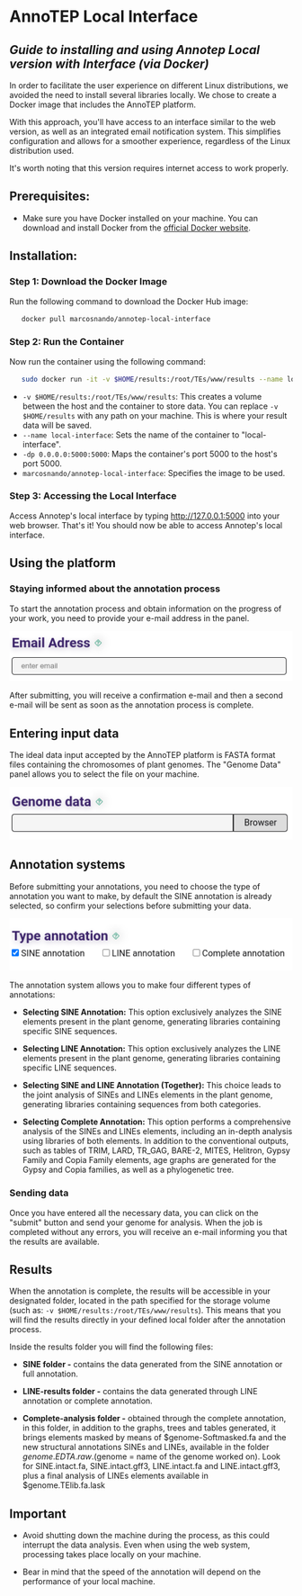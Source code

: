 # AnnoTEP Local Interface
## _Guide to installing and using Annotep Local version with Interface (via Docker)_

In order to facilitate the user experience on different Linux distributions, we avoided the need to install several libraries locally. We chose to create a Docker image that includes the AnnoTEP platform.

With this approach, you'll have access to an interface similar to the web version, as well as an integrated email notification system. This simplifies configuration and allows for a smoother experience, regardless of the Linux distribution used.

It's worth noting that this version requires internet access to work properly.

## Prerequisites:
- Make sure you have Docker installed on your machine. You can download and install Docker from the [official Docker website](https://docs.docker.com/desktop/install/linux-install/).

## Installation:
### Step 1: Download the Docker Image
Run the following command to download the Docker Hub image:
```sh
   docker pull marcosnando/annotep-local-interface
```

### Step 2: Run the Container
Now run the container using the following command:
```sh
   sudo docker run -it -v $HOME/results:/root/TEs/www/results --name local-interface -dp 0.0.0.0:5000:5000 marcosnando/annotep-local-interface:v1
```

- ``-v $HOME/results:/root/TEs/www/results``: This creates a volume between the host and the container to store data. You can replace ``-v $HOME/results`` with any path on your machine. This is where your result data will be saved.
- ``--name local-interface``: Sets the name of the container to "local-interface".
- ``-dp 0.0.0.0:5000:5000``: Maps the container's port 5000 to the host's port 5000.
- ``marcosnando/annotep-local-interface``: Specifies the image to be used.

### Step 3: Accessing the Local Interface
Access Annotep's local interface by typing http://127.0.0.1:5000 into your web browser.
That's it! You should now be able to access Annotep's local interface.

## Using the platform
### Staying informed about the annotation process
To start the annotation process and obtain information on the progress of your work, you need to provide your e-mail address in the panel.
<div align="center"> 
    <img src="../www/static/screenshot/email.png" alt="box-email"> 
</div>

After submitting, you will receive a confirmation e-mail and then a second e-mail will be sent as soon as the annotation process is complete.

## Entering input data
The ideal data input accepted by the AnnoTEP platform is FASTA format files containing the chromosomes of plant genomes. The "Genome Data" panel allows you to select the file on your machine.

<div align="center"> 
    <img src="../www/static/screenshot/genome.png" alt="box-genome"> 
</div>

## Annotation systems
Before submitting your annotations, you need to choose the type of annotation you want to make, by default the SINE annotation is already selected, so confirm your selections before submitting your data.
<div align="center"> 
    <img src="../www/static/screenshot/anotação.png" alt="box-annotation"> 
</div>

The annotation system allows you to make four different types of annotations:
- **Selecting SINE Annotation:** This option exclusively analyzes the SINE elements present in the plant genome, generating libraries containing specific SINE sequences.

- **Selecting LINE Annotation:** This option exclusively analyzes the LINE elements present in the plant genome, generating libraries containing specific LINE sequences.

- **Selecting SINE and LINE Annotation (Together):** This choice leads to the joint analysis of SINEs and LINEs elements in the plant genome, generating libraries containing sequences from both categories.

- **Selecting Complete Annotation:** This option performs a comprehensive analysis of the SINEs and LINEs elements, including an in-depth analysis using libraries of both elements. In addition to the conventional outputs, such as tables of TRIM, LARD, TR_GAG, BARE-2, MITES, Helitron, Gypsy Family and Copia Family elements, age graphs are generated for the Gypsy and Copia families, as well as a phylogenetic tree.

### Sending data
Once you have entered all the necessary data, you can click on the "submit" button and send your genome for analysis. When the job is completed without any errors, you will receive an e-mail informing you that the results are available.

## Results
When the annotation is complete, the results will be accessible in your designated folder, located in the path specified for the storage volume (such as: ``-v $HOME/results:/root/TEs/www/results``). This means that you will find the results directly in your defined local folder after the annotation process.

Inside the results folder you will find the following files:
- **SINE folder -** contains the data generated from the SINE annotation or full annotation.

- **LINE-results folder -** contains the data generated through LINE annotation or complete annotation. 

- **Complete-analysis folder -** obtained through the complete annotation, in this folder, in addition to the graphs, trees and tables generated, it brings elements masked by means of $genome-Softmasked.fa and the new structural annotations SINEs and LINEs, available in the folder $genome.EDTA.raw. ($genome = name of the genome worked on). Look for SINE.intact.fa, SINE.intact.gff3, LINE.intact.fa and LINE.intact.gff3, plus a final analysis of LINEs elements available in $genome.TElib.fa.lask 

## Important

- Avoid shutting down the machine during the process, as this could interrupt the data analysis. Even when using the web system, processing takes place locally on your machine.

- Bear in mind that the speed of the annotation will depend on the performance of your local machine.

